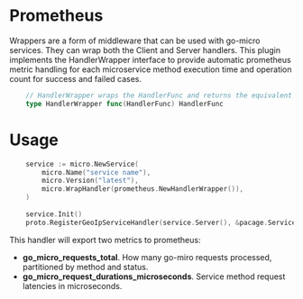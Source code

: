 # Prometheus 

Wrappers are a form of middleware that can be used with go-micro services. They can wrap both the Client and Server handlers. 
This plugin implements the HandlerWrapper interface to provide automatic prometheus metric handling
for each microservice method execution time and operation count for success and failed cases.  

```go
    // HandlerWrapper wraps the HandlerFunc and returns the equivalent
    type HandlerWrapper func(HandlerFunc) HandlerFunc
```

# Usage

```go
    service := micro.NewService(
        micro.Name("service name"),
    	micro.Version("latest"),
    	micro.WrapHandler(prometheus.NewHandlerWrapper()),
    )
    
    service.Init()
    proto.RegisterGeoIpServiceHandler(service.Server(), &pacage.ServiceImplimentation{})   	
```

This handler will export two metrics to prometheus:
* **go_micro_requests_total**. How many go-miro requests processed, partitioned by method and status.
* **go_micro_request_durations_microseconds**. Service method request latencies in microseconds.
